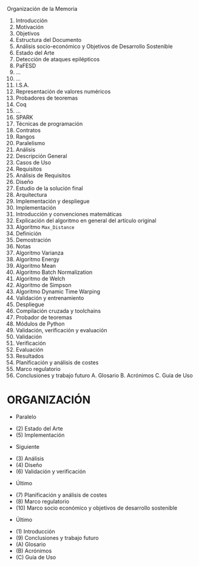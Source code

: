 Organización de la Memoria

1. Introducción
 1. Motivación
 2. Objetivos
 3. Estructura del Documento
 4. Análisis socio-económico y Objetivos de Desarrollo Sostenible
2. Estado del Arte
 1. Detección de ataques epilépticos
  1. PaFESD
  2. ...
  3. ...
 2. I.S.A.
 3. Representación de valores numéricos
 4. Probadores de teoremas
  1. Coq
  2. ...
  3. SPARK
 5. Técnicas de programación
  1. Contratos
  2. Rangos
  3. Paralelismo
3. Análisis
 1. Descripción General
 2. Casos de Uso
 3. Requisitos
 4. Análisis de Requisitos
4. Diseño
 1. Estudio de la solución final
 2. Arquitectura
5. Implementación y despliegue
 1. Implementación
  1. Introducción y convenciones matemáticas
  2. Explicación del algoritmo en general del artículo original
  3. Algoritmo `Max_Distance`
   1. Definición
   2. Demostración
   3. Notas
  4. Algoritmo Varianza
  5. Algoritmo Energy
  6. Algoritmo Mean
  7. Algoritmo Batch Normalization
  8. Algoritmo de Welch
  9. Algoritmo de Simpson
  10. Algoritmo Dynamic Time Warping
  11. Validación y entrenamiento
 2. Despliegue
  1. Compilación cruzada y toolchains
  2. Probador de teoremas
  3. Módulos de Python
6. Validación, verificación y evaluación
 1. Validación
 2. Verificación
 3. Evaluación
  1. Resultados
7. Planificación y análisis de costes
8. Marco regulatorio
9. Conclusiones y trabajo futuro
A. Glosario
B. Acrónimos
C. Guía de Uso

# ORGANIZACIÓN

* Paralelo
 - (2) Estado del Arte
 - (5) Implementación

* Siguiente
 - (3) Análisis
 - (4) Diseño
 - (6) Validación y verificación

* Último
 - (7) Planificación y análisis de costes
 - (8) Marco regulatorio
 - (10) Marco socio económico y objetivos de desarrollo sostenible

* Último
 - (1) Introducción
 - (9) Conclusiones y trabajo futuro
 - (A) Glosario
 - (B) Acrónimos
 - (C) Guía de Uso
